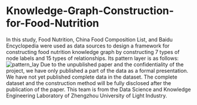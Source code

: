 # Knowledge-Graph-Construction-for-Food-Nutrition

In this study, Food Nutrition, China Food Composition List, and Baidu Encyclopedia were used as data sources to design a framework for constructing food nutrition knowledge graph by constructing 7 types of node labels and 15 types of relationships.
Its pattern layer is as follows:
![pattern_lay](https://github.com/haidisuper/Knowledge-Graph-Construction-for-Food-Nutrition/blob/main/pattern%20layer.png)
Due to the unpublished paper and the confidentiality of the project, we have only published a part of the data as a formal presentation. We have not yet published complete data in the dataset. The complete dataset and the construction method will be fully disclosed after the publication of the paper.
This team is from the Data Science and Knowledge Engineering Laboratory of Zhengzhou University of Light Industry.
